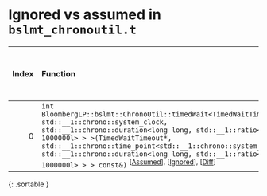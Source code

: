 # Ignored vs assumed in `bslmt_chronoutil.t`

<script src="../sorttable.js"></script>

|   Index | Function                                                                                                                                                                                                                                                                                                                                                                                                                           |   Difference in number of lines |   Function size difference in bytes |   Number of lines in assumed build | Number of bytes in assumed build   |   Number of lines in ignored build | Number of bytes in ignored build   |
|--------:|:-----------------------------------------------------------------------------------------------------------------------------------------------------------------------------------------------------------------------------------------------------------------------------------------------------------------------------------------------------------------------------------------------------------------------------------|--------------------------------:|------------------------------------:|-----------------------------------:|:-----------------------------------|-----------------------------------:|:-----------------------------------|
|       0 | `int BloombergLP::bslmt::ChronoUtil::timedWait<TimedWaitTimeout, std::__1::chrono::system_clock, std::__1::chrono::duration<long long, std::__1::ratio<1l, 1000000l> > >(TimedWaitTimeout*, std::__1::chrono::time_point<std::__1::chrono::system_clock, std::__1::chrono::duration<long long, std::__1::ratio<1l, 1000000l> > > const&)` <sup>\[[Assumed](0.assume.s.txt)\], \[[Ignored](0.none.s.txt)\], \[[Diff](0.diff.html)\] |                              -7 |                                 -16 |                                192 | 4,202,240                          |                                208 | 4,202,064                          |
{: .sortable }
